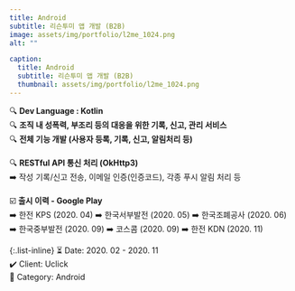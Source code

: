 ```yaml
---
title: Android
subtitle: 리슨투미 앱 개발 (B2B)
image: assets/img/portfolio/l2me_1024.png
alt: ""

caption:
  title: Android
  subtitle: 리슨투미 앱 개발 (B2B)
  thumbnail: assets/img/portfolio/l2me_1024.png
---
```


🔍 <b>Dev Language : Kotlin</b><br>
🔍 <b>조직 내 성폭력, 부조리 등의 대응을 위한 기록, 신고, 관리 서비스</b><br>
🔍 <b>전체 기능 개발 (사용자 등록, 기록, 신고, 알림처리 등)</b><br>
<br>
🔍 <b>RESTful API 통신 처리 (OkHttp3)</b><br>
➡️ 작성 기록/신고 전송, 이메일 인증(인증코드), 각종 푸시 알림 처리 등<br>
<br>
☑️ <b>출시 이력 - Google Play</b><br>
➡️ 한전 KPS (2020. 04)
➡️ 한국서부발전 (2020. 05)
➡️ 한국조폐공사 (2020. 06)
➡️ 한국중부발전 (2020. 09)
➡️ 코스콤 (2020. 09)
➡️ 한전 KDN (2020. 11)

{:.list-inline}
⏳ Date: 2020. 02 - 2020. 11<br>
✔️ Client: Uclick<br>
📌 Category: Android<br>
